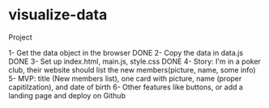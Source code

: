 # visualize-data
Project

1- Get the data object in the browser   DONE
2- Copy the data in data.js     DONE
3- Set up index.html, main.js, style.css        DONE
4- Story: I'm in a poker club, their website should list the new members(picture, name, some info)
5- MVP: title (New members list), one card with picture, name (proper capitilzation), and date of birth
6- Other features like buttons, or add a landing page and deploy on Github